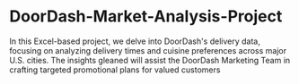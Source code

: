 # DoorDash-Market-Analysis-Project
In this Excel-based project, we delve into DoorDash's delivery data, focusing on analyzing delivery times and cuisine preferences across major U.S. cities. The insights gleaned will assist the DoorDash Marketing Team in crafting targeted promotional plans for valued customers
